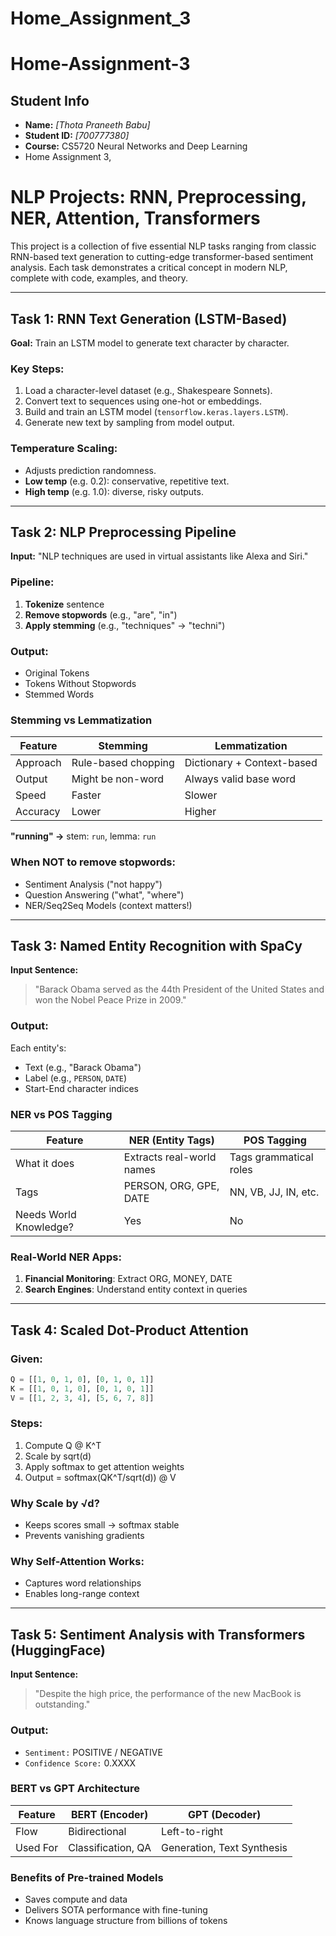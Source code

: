 # Home_Assignment_3


# Home-Assignment-3

## Student Info

* **Name:** *[Thota Praneeth Babu]*
* **Student ID:** *[700777380]*
* **Course:** CS5720 Neural Networks and Deep Learning
* Home Assignment 3,


# NLP Projects: RNN, Preprocessing, NER, Attention, Transformers

This project is a collection of five essential NLP tasks ranging from classic RNN-based text generation to cutting-edge transformer-based sentiment analysis. Each task demonstrates a critical concept in modern NLP, complete with code, examples, and theory.

---

## Task 1: RNN Text Generation (LSTM-Based)

**Goal:** Train an LSTM model to generate text character by character.

### Key Steps:

1. Load a character-level dataset (e.g., Shakespeare Sonnets).
2. Convert text to sequences using one-hot or embeddings.
3. Build and train an LSTM model (`tensorflow.keras.layers.LSTM`).
4. Generate new text by sampling from model output.

### Temperature Scaling:

* Adjusts prediction randomness.
* **Low temp** (e.g. 0.2): conservative, repetitive text.
* **High temp** (e.g. 1.0): diverse, risky outputs.

---

## Task 2: NLP Preprocessing Pipeline

**Input:** "NLP techniques are used in virtual assistants like Alexa and Siri."

### Pipeline:

1. **Tokenize** sentence
2. **Remove stopwords** (e.g., "are", "in")
3. **Apply stemming** (e.g., "techniques" -> "techni")

### Output:

* Original Tokens
* Tokens Without Stopwords
* Stemmed Words

### Stemming vs Lemmatization

| Feature  | Stemming            | Lemmatization              |
| -------- | ------------------- | -------------------------- |
| Approach | Rule-based chopping | Dictionary + Context-based |
| Output   | Might be non-word   | Always valid base word     |
| Speed    | Faster              | Slower                     |
| Accuracy | Lower               | Higher                     |

**"running" →** stem: `run`, lemma: `run`

### When NOT to remove stopwords:

* Sentiment Analysis ("not happy")
* Question Answering ("what", "where")
* NER/Seq2Seq Models (context matters!)

---

## Task 3: Named Entity Recognition with SpaCy

**Input Sentence:**

> "Barack Obama served as the 44th President of the United States and won the Nobel Peace Prize in 2009."

### Output:

Each entity's:

* Text (e.g., "Barack Obama")
* Label (e.g., `PERSON`, `DATE`)
* Start-End character indices

### NER vs POS Tagging

| Feature                | NER (Entity Tags)         | POS Tagging            |
| ---------------------- | ------------------------- | ---------------------- |
| What it does           | Extracts real-world names | Tags grammatical roles |
| Tags                   | PERSON, ORG, GPE, DATE    | NN, VB, JJ, IN, etc.   |
| Needs World Knowledge? | Yes                       | No                     |

### Real-World NER Apps:

1. **Financial Monitoring**: Extract ORG, MONEY, DATE
2. **Search Engines**: Understand entity context in queries

---

## Task 4: Scaled Dot-Product Attention

### Given:

```python
Q = [[1, 0, 1, 0], [0, 1, 0, 1]]
K = [[1, 0, 1, 0], [0, 1, 0, 1]]
V = [[1, 2, 3, 4], [5, 6, 7, 8]]
```

### Steps:

1. Compute Q @ K^T
2. Scale by sqrt(d)
3. Apply softmax to get attention weights
4. Output = softmax(QK^T/sqrt(d)) @ V

### Why Scale by √d?

* Keeps scores small → softmax stable
* Prevents vanishing gradients

### Why Self-Attention Works:

* Captures word relationships
* Enables long-range context

---

## Task 5: Sentiment Analysis with Transformers (HuggingFace)

**Input Sentence:**

> "Despite the high price, the performance of the new MacBook is outstanding."

### Output:

* `Sentiment:` POSITIVE / NEGATIVE
* `Confidence Score:` 0.XXXX

### BERT vs GPT Architecture

| Feature  | BERT (Encoder)     | GPT (Decoder)              |
| -------- | ------------------ | -------------------------- |
| Flow     | Bidirectional      | Left-to-right              |
| Used For | Classification, QA | Generation, Text Synthesis |

### Benefits of Pre-trained Models

* Saves compute and data
* Delivers SOTA performance with fine-tuning
* Knows language structure from billions of tokens
